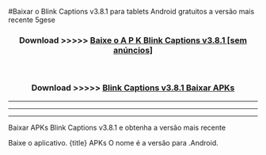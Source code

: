 #Baixar o Blink Captions v3.8.1  para tablets Android gratuitos a versão mais recente 5gese


<div align="center">
<h3>Download >>>>> <a href="https://pt-web.web.app/?pt= Blink Captions v3.8.1">Baixe o A P K Blink Captions v3.8.1 [sem anúncios]</a></h3><br>

<h3>Download >>>>> <a href="https://pt-web.web.app/?pt= Blink Captions v3.8.1">Blink Captions v3.8.1 Baixar APKs</a></h3>
</div>

----------------------------------------------------------

----------------------------------------------------------

----------------------------------------------------------

Baixar APKs Blink Captions v3.8.1 e obtenha a versão mais recente

Baixe o aplicativo. {title} APKs O nome é a versão para .Android.


